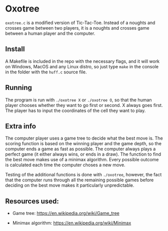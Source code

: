 # Oxotree

`oxotree.c` is a modified version of Tic-Tac-Toe. Instead of a noughts and crosses game between two players, it is a noughts and crosses game between a human player and the computer.

## Install

A Makefile is included in the repo with the necessary flags, and it will work on Windows, MacOS and any Linux distro, so just type `make` in the console in the folder with the `huff.c` source file.

## Running

The program is run with `./oxotree X` or `./oxotree O`,  so that the human player chooses whether they want to go first or second. X always goes first. The player has to input the coordinates of the cell they want to play.

## Extra info

The computer player uses a game tree to decide what the best move is.  The scoring function is based on the winning player and the game depth, so the computer ends a game as fast as possible. The computer always plays a perfect game (it either always wins, or ends in a draw). The function to find the best move makes use of a minimax algorithm. Every possible outcome is calculated each time the computer choses a new move.

Testing of the additional functions is done with `./oxotree`, however, the fact that the computer runs through all the remaining possible games before deciding on the best move makes it particularly unpredictable.

## Resources used:

- Game tree: https://en.wikipedia.org/wiki/Game_tree

- Minimax algorithm: https://en.wikipedia.org/wiki/Minimax
